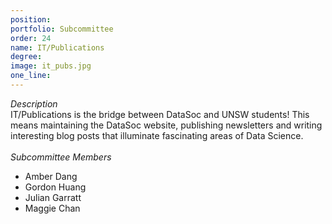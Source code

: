 ```yaml
---
position: 
portfolio: Subcommittee
order: 24
name: IT/Publications
degree: 
image: it_pubs.jpg
one_line:
---
```

*Description*
<br>
IT/Publications is the bridge between DataSoc and UNSW students! This means maintaining the DataSoc website, publishing newsletters and
writing interesting blog posts that illuminate fascinating areas of Data Science.
<br><br>
*Subcommittee Members*
<br>
* Amber Dang
* Gordon Huang
* Julian Garratt
* Maggie Chan
<br><br>